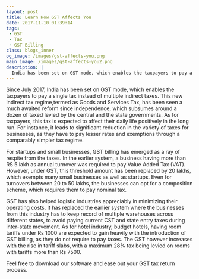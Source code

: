 ```yaml
---
layout: post
title: Learn How GST Affects You
date: 2017-11-10 01:39:14
tags: 
 - GST
 - Tax
 - GST Billing
class: blogs_inner
og_image: /images/gst-affects-you.png
main_image: /images/gst-affects-you2.png
description: |
  India has been set on GST mode, which enables the taxpayers to pay a single tax instead of multiple indirect taxes. 
---
```

Since July 2017, India has been set on GST mode, which enables the taxpayers to pay a single tax instead of multiple indirect taxes. This new indirect tax regime,termed as Goods and Services Tax, has been seen a much awaited reform since independence, which subsumes around a dozen of taxed levied by the central and the state governments. As for taxpayers, this tax is expected to affect their daily life positively in the long run. For instance, it leads to significant reduction in the variety of taxes for businesses, as they have to pay lesser rates and exemptions through a comparably simpler tax regime. 
<!--more-->
For startups and small businesses, GST billing has emerged as a ray of respite from the taxes. In the earlier system, a business having more than RS 5 lakh as annual turnover was required to pay Value Added Tax (VAT). However, under GST, this threshold amount has been replaced by 20 lakhs, which exempts many small businesses as well as startups. Even for turnovers between 20 to 50 lakhs, the businesses can opt for a composition scheme, which requires them to pay nominal tax. 

GST has also helped logistic industries appreciably in minimizing their operating costs. It has replaced the earlier system where the businesses from this industry has to keep record of multiple warehouses across different states, to avoid paying current CST and state entry taxes during inter-state movement. As for hotel industry, budget hotels, having room tariffs under Rs 1000 are expected to gain heavily with the introduction of GST billing, as they do not require to pay taxes. The GST however increases with the rise in tariff slabs, with a maximum 28% tax being levied on rooms with tariffs more than Rs 7500. 

Feel free to download our software and ease out your GST tax return process.